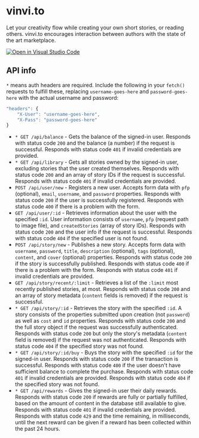 # vinvi.to

Let your creativity flow while creating your own short stories, or reading others. vinvi.to encourages interaction between authors with the state of the art marketplace.

[![Open in Visual Studio Code](https://classroom.github.com/assets/open-in-vscode-c66648af7eb3fe8bc4f294546bfd86ef473780cde1dea487d3c4ff354943c9ae.svg)](https://github.dev/LukasSinger/vinvi.to)

## API info

`*` means auth headers are required. Include the following in your `fetch()` requests to fulfill these, replacing `username-goes-here` and `password-goes-here` with the actual username and password:

```js
"headers": {
    "X-User": "username-goes-here",
    "X-Pass": "password-goes-here"
}
```

- `* GET /api/balance` - Gets the balance of the signed-in user. Responds with status code `200` and the balance (a number) if the request is successful. Responds with status code `401` if invalid credentials are provided.
- `* GET /api/library` - Gets all stories owned by the signed-in user, excluding stories that the user created themselves. Responds with status code `200` and an array of story IDs if the request is successful. Responds with status code `401` if invalid credentials are provided.
- `POST /api/user/new` - Registers a new user. Accepts form data with `pfp` (optional), `email`, `username`, and `password` properties. Responds with status code `200` if the user is successfully registered. Responds with status code `400` if there is a problem with the form.
- `GET /api/user/:id` - Retrieves information about the user with the specified `:id`. User information consists of `username`, `pfp` (request path to image file), and `createdStories` (array of story IDs). Responds with status code `200` and the user info if the request is successful. Responds with status code `404` if the specified user is not found.
- `POST /api/story/new` - Publishes a new story. Accepts form data with `username`, `password`, `title`, `description` (optional), `tags` (optional), `content`, and `cover` (optional) properties. Responds with status code `200` if the story is successfully published. Responds with status code `400` if there is a problem with the form. Responds with status code `401` if invalid credentials are provided.
- `GET /api/story/recent/:limit` - Retrieves a list of the `:limit` most recently published stories, at most. Responds with status code `200` and an array of story metadata (`content` fields is removed) if the request is successful.
- `* GET /api/story/:id` - Retrieves the story with the specified `:id`. A story consists of the properties submitted upon creation (not `password`) as well as `cost` and `id` properties. Responds with status code `200` and the full story object if the request was successfully authenticated. Responds with status code `200` but only the story's metadata (`content` field is removed) if the request was not authenticated. Responds with status code `404` if the specified story was not found.
- `* GET /api/story/:id/buy` - Buys the story with the specified `:id` for the signed-in user. Responds with status code `200` if the transaction is successful. Responds with status code `400` if the user doesn't have sufficient balance to complete the purchase. Responds with status code `401` if invalid credentials are provided. Responds with status code `404` if the specified story was not found.
- `* GET /api/rewards` - Gives the signed-in user their daily rewards. Responds with status code `200` if rewards are fully or partially fulfilled, based on the amount of content in the database still available to give. Responds with status code `401` if invalid credentials are provided. Responds with status code `429` and the time remaining, in milliseconds, until the next reward can be given if a reward has been collected within the past 24 hours.
